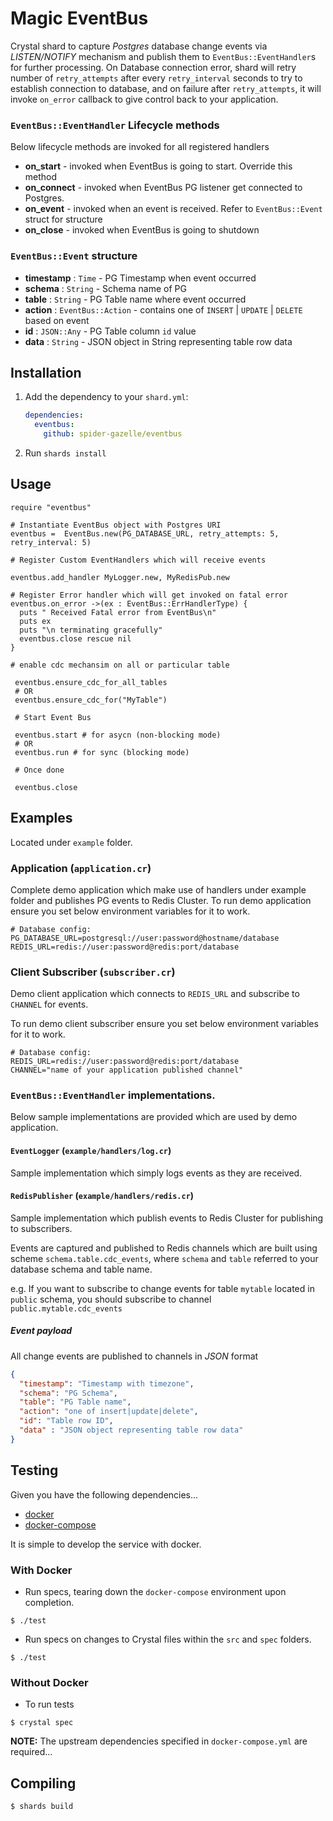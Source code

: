 # Magic EventBus

Crystal shard to capture _Postgres_ database change events via _LISTEN/NOTIFY_ mechanism and publish them to `EventBus::EventHandler`s for further processing. On Database connection error, shard will retry number of `retry_attempts` after every `retry_interval` seconds to try to establish connection to database, and on failure after `retry_attempts`, it will invoke `on_error` callback to give control back to your application.

### `EventBus::EventHandler` Lifecycle  methods

Below lifecycle methods are invoked for all registered handlers

* **on_start** - invoked when EventBus is going to start. Override this method
* **on_connect** - invoked when EventBus PG listener get connected to Postgres.
* **on_event** - invoked when an event is received. Refer to `EventBus::Event` struct for structure
* **on_close** - invoked when EventBus is going to shutdown

### `EventBus::Event` structure

*  **timestamp** : `Time` - PG Timestamp when event occurred
*  **schema** : `String` - Schema name of PG
*  **table** : `String` - PG Table name where event occurred
*  **action** : `EventBus::Action` - contains one of `INSERT` | `UPDATE` | `DELETE` based on event
*  **id** : `JSON::Any` - PG Table column `id` value
*  **data** : `String` - JSON object in String representing table row data
## Installation

1. Add the dependency to your `shard.yml`:

   ```yaml
   dependencies:
     eventbus:
       github: spider-gazelle/eventbus
   ```

2. Run `shards install`

## Usage

```crystal
require "eventbus"

# Instantiate EventBus object with Postgres URI
eventbus =  EventBus.new(PG_DATABASE_URL, retry_attempts: 5, retry_interval: 5)

# Register Custom EventHandlers which will receive events

eventbus.add_handler MyLogger.new, MyRedisPub.new 

# Register Error handler which will get invoked on fatal error
eventbus.on_error ->(ex : EventBus::ErrHandlerType) {
  puts " Received Fatal error from EventBus\n"
  puts ex
  puts "\n terminating gracefully"
  eventbus.close rescue nil
}

# enable cdc mechansim on all or particular table

 eventbus.ensure_cdc_for_all_tables 
 # OR
 eventbus.ensure_cdc_for("MyTable")

 # Start Event Bus

 eventbus.start # for asycn (non-blocking mode)
 # OR
 eventbus.run # for sync (blocking mode)

 # Once done

 eventbus.close
```

## Examples

Located under `example` folder.

### Application (`application.cr`)

Complete demo application which make use of handlers under example folder and publishes PG events to Redis Cluster. To run demo application ensure you set below environment variables for it to work.

```console
# Database config:
PG_DATABASE_URL=postgresql://user:password@hostname/database
REDIS_URL=redis://user:password@redis:port/database
```

### Client Subscriber (`subscriber.cr`)

Demo client application which connects to `REDIS_URL` and subscribe to `CHANNEL` for events.

To run demo client subscriber ensure you set below environment variables for it to work.

```console
# Database config:
REDIS_URL=redis://user:password@redis:port/database
CHANNEL="name of your application published channel"
```

###  `EventBus::EventHandler` implementations.

Below sample implementations are provided which are used by demo application.
#### `EventLogger` (`example/handlers/log.cr`)

  Sample implementation which simply logs events as they are received.

#### `RedisPublisher` (`example/handlers/redis.cr`)

 Sample implementation which publish events to Redis Cluster for publishing to subscribers.

Events are captured and published to Redis channels which are built using scheme `schema.table.cdc_events`, where `schema` and `table` referred to your database schema and table name.

e.g. If you want to subscribe to change events for table `mytable` located in `public` schema, you should subscribe to channel `public.mytable.cdc_events`

##### Event payload

All change events are published to channels in *JSON* format

```json
{
  "timestamp": "Timestamp with timezone",
  "schema": "PG Schema",
  "table": "PG Table name",
  "action": "one of insert|update|delete",
  "id": "Table row ID",
  "data" : "JSON object representing table row data"
}
```

## Testing

Given you have the following dependencies...

- [docker](https://www.docker.com/)
- [docker-compose](https://github.com/docker/compose)

It is simple to develop the service with docker.

### With Docker

- Run specs, tearing down the `docker-compose` environment upon completion.

```shell-session
$ ./test
```

- Run specs on changes to Crystal files within the `src` and `spec` folders.

```shell-session
$ ./test
```

### Without Docker

- To run tests

```shell-session
$ crystal spec
```

**NOTE:** The upstream dependencies specified in `docker-compose.yml` are required...

## Compiling

```shell-session
$ shards build
```
